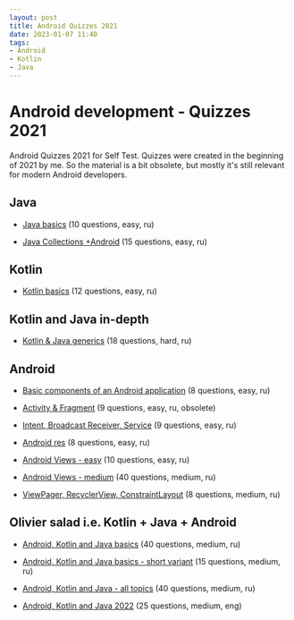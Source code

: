 ```yaml
---
layout: post
title: Android Quizzes 2021
date: 2023-01-07 11:40
tags:
- Android
- Kotlin
- Java
---
```


# Android development - Quizzes 2021

Android Quizzes 2021 for Self Test. Quizzes were created in the beginning of 2021 by me. So the material is a bit obsolete, but mostly it's still relevant for modern Android developers.

## Java

- [Java basics](https://forms.gle/DiV9fBG2fnPQutP49)  (10 questions, easy, ru)

- [Java Collections +Android](https://forms.gle/EeogmgxAdW6jBsR49) (15 questions, easy, ru)


## Kotlin

- [Kotlin basics](https://forms.gle/phaLcyamyLC5YDhU7) (12 questions, easy, ru)


##  Kotlin and Java in-depth

- [Kotlin & Java generics](https://forms.gle/Hxy5Ykgcn7mKHBPb7) (18 questions, hard, ru)


## Android

- [Basic components of an Android application](https://forms.gle/hXzCsTB49oyDKXYXA) (8 questions, easy, ru)

- [Activity & Fragment](https://forms.gle/3Uj1FxnN4BTa4uJeA) (9 questions, easy, ru, obsolete)

- [Intent, Broadcast Receiver, Service](https://forms.gle/YzkEHe1CzQkXF8vn7) (9 questions, easy, ru)

- [Android res](https://forms.gle/ZWv9h4bYyXzj6w3Q9) (8 questions, easy, ru)

- [Android Views - easy](https://forms.gle/LcyWumYbijrFZDPV9) (10 questions, easy, ru)

- [Android Views - medium](https://forms.gle/mttCe6Yu2AwfTWBB9) (40 questions, medium, ru)

- [ViewPager, RecyclerView, ConstraintLayout](https://forms.gle/8YXYtHko58UspgLx5) (8 questions, medium, ru)

## Olivier salad i.e. Kotlin + Java + Android

- [Android, Kotlin and Java basics](https://forms.gle/GidLGH2h9zYcQ2JC9) (40 questions, medium, ru)

- [Android, Kotlin and Java basics - short variant](https://forms.gle/kj3TbQ2tfpD4pxRx5) (15 questions, medium, ru)

- [Android, Kotlin and Java - all topics](https://forms.gle/JutC86kZtXoxyZ3C9) (40 questions, medium, ru)

- [Android, Kotlin and Java 2022](https://forms.gle/s73JhbD8LqawKgDx5) (25 questions, medium, eng)
